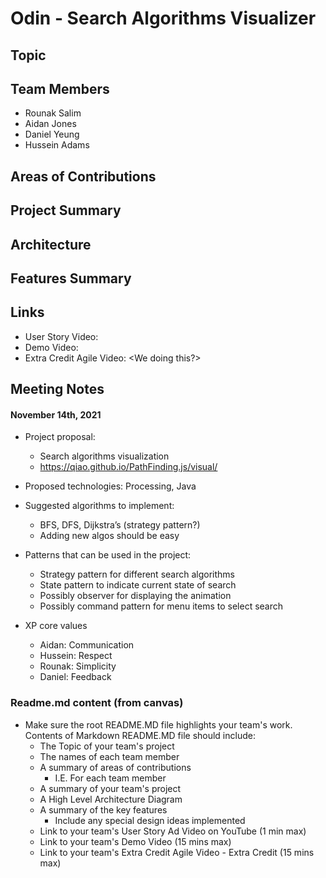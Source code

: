 # Odin - Search Algorithms Visualizer

## Topic

## Team Members
- Rounak Salim
- Aidan Jones
- Daniel Yeung
- Hussein Adams

## Areas of Contributions

## Project Summary

## Architecture

## Features Summary


## Links
 - User Story Video: 
 - Demo Video: 
 - Extra Credit Agile Video: <We doing this?>


## Meeting Notes

#### November 14th, 2021

- Project proposal:
   - Search algorithms visualization
   - https://qiao.github.io/PathFinding.js/visual/


- Proposed technologies: Processing, Java

- Suggested algorithms to implement:
    - BFS, DFS, Dijkstra’s (strategy pattern?)
    - Adding new algos should be easy

- Patterns that can be used in the project:
    - Strategy pattern for different search algorithms
    - State pattern to indicate current state of search
    - Possibly observer for displaying the animation
    - Possibly command pattern for menu items to select search

 - XP core values
    - Aidan: Communication
    - Hussein: Respect
    - Rounak: Simplicity
    - Daniel: Feedback



### Readme.md content (from canvas)
- Make sure the root README.MD file highlights your team's work. Contents of Markdown  README.MD file should include:
    - The Topic of your team's project
    - The names of each team member
    - A summary of areas of contributions
        - I.E. For each team member
    - A summary of your team's project
    - A High Level Architecture Diagram
    - A summary of the key features
        - Include any special design ideas implemented
    - Link to your team's User Story Ad Video on YouTube (1 min max)
    - Link to your team's Demo Video (15 mins max)
    - Link to your team's Extra Credit Agile Video - Extra Credit (15 mins max)


